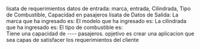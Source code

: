 lisata de requerimientos
datos de entrada: marca, entrada, Cilindrada, Tipo de Combustible, Capacidad en pasajeros
lisata de Datos de Salida:
La marca que ha ingresado es: 
El modelo que ha ingresado es: 
La cilindrada que ha ingresado es: 
El tipo de combustible es:  
Tiene una capacidad de ---- pasajeros.
opjetivo 
es crear una aplicacion que sea capas de satisfacer los requerimientos del cliente
